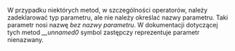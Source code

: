 W przypadku niektórych metod, w szczególności operatorów, należy zadeklarować typ parametru, ale nie należy określać nazwy parametru. Taki parametr nosi nazwę *bez nazwy parametru*. W dokumentacji dotyczącej tych metod *__unnamed0* symbol zastępczy reprezentuje parametr nienazwany.